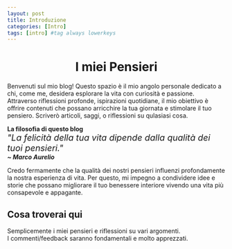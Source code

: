 ```yaml
---
layout: post
title: Introduzione
categories: [Intro]
tags: [intro] #tag always lowerkeys
---
```




<center><h1> I miei Pensieri</h1></center>

<p>
Benvenuti sul mio blog! Questo spazio è il mio angolo personale dedicato a chi, come me, desidera esplorare la vita con curiosità e passione. Attraverso riflessioni profonde, ispirazioni quotidiane, il mio obiettivo è offrire contenuti che possano arricchire la tua giornata e stimolare il tuo pensiero.
Scriverò articoli, saggi, o riflessioni su qulasiasi cosa.
</p>
<p>
    <b>La filosofia di questo blog</b><br> 
    <i style="font-size: 20px;">"La felicità della tua vita dipende dalla qualità dei tuoi pensieri."</i><i> <br> <b>~ Marco Aurelio</b></i> 
</p>

<p>
Credo fermamente che la qualità dei nostri pensieri influenzi profondamente la nostra esperienza di vita. Per questo, mi impegno a condividere idee e storie che possano migliorare il tuo benessere interiore vivendo una vita più consapevole e appagante.

## Cosa troverai qui
Semplicemente i miei pensieri e riflessioni su vari argomenti. <br>
I commenti/feedback saranno fondamentali e molto apprezzati.
</p>
